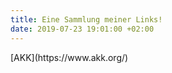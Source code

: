 ```yaml
---
title: Eine Sammlung meiner Links!
date: 2019-07-23 19:01:00 +02:00
---
```


<head>
<script async src="https://pagead2.googlesyndication.com/pagead/js/adsbygoogle.js"></script>
<script>
  (adsbygoogle = window.adsbygoogle || []).push({
    google_ad_client: "ca-pub-2853738543634103",
    enable_page_level_ads: true
  });
</script>
</head>
[AKK](https://www.akk.org/)